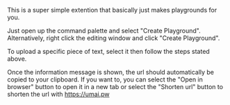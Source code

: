 This is a super simple extention that basically just makes playgrounds for you.

Just open up the command palette and select "Create Playground". Alternatively, right click the editing window and click "Create Playground".

To upload a specific piece of text, select it then follow the steps stated above.

Once the information message is shown, the url should automatically be copied to your clipboard. If you want to, you can select the "Open in browser" button to open it in a new tab or select the "Shorten url" button to shorten the url with https://umai.pw
